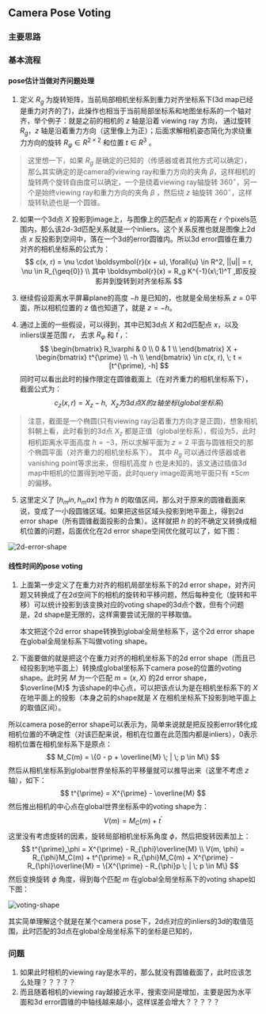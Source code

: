 ## Camera Pose Voting

### 主要思路

### 基本流程

#### pose估计当做对齐问题处理

1. 定义 $R_g$ 为旋转矩阵，当前局部相机坐标系到重力对齐坐标系下(3d map已经是重力对齐的了)，此操作也相当于当前局部坐标系和地图坐标系的一个轴对齐，举个例子：就是之前的相机的 $z$ 轴是沿着 viewing ray 方向， 通过旋转 $R_g$，$z$ 轴是沿着重力方向（这里像上为正）；后面求解相机姿态简化为求绕重力方向的旋转 $R_\varphi \in R^{2 \times 2}$ 和位置 $t \in R^{3}$ 。
>这里想一下，如果 $R_g$ 是确定的已知的（传感器或者其他方式可以确定），那么其实确定的是camera的viewing ray和重力方向的夹角 $\beta$，这样相机的旋转两个旋转自由度可以确定，一个是绕着viewing ray轴旋转 $360^\circ$，另一个是始终viewing ray和重力方向的夹角 $\beta$ ，然后绕 $z$ 轴旋转 $360^\circ$，这样旋转轨迹也是一个圆锥。

2. 如果一个3d点 $X$ 投影到image上，与图像上的匹配点 $x$ 的距离在 $r$ 个pixels范围内，那么该2d-3d匹配关系就是一个inliers。这个关系反推也就是图像上2d点 $x$ 反投影到空间中，落在一个3d的error圆锥内。所以3d error圆锥在重力对齐的相机坐标系的公式为：
$$
c(x, r) = \nu \cdot \boldsymbol{r}(x + u), \forall{u} \in R^2, ||u|| = r, \nu \in R_{\geq{0}} \\ 
其中 \boldsymbol{r}(x) = R_g K^{-1}(x\;1)^T ,即反投影并到旋转到对齐坐标系
$$

3. 继续假设距离水平屏幕plane的高度 $-h$ 是已知的，也就是全局坐标系 $z = 0$平面，所以相机位置的 $z$ 值也知道了，就是 $z=-h$。

4. 通过上面的一些假设，可以得到，其中已知3d点 $X$ 和2d匹配点 $x$，以及inliers误差范围 $r$， 去求 $R_\varphi$ 和 ​$t^{\prime}$，：
$$
\begin{bmatrix}
      R_\varphi & 0 \\
      0  & 1 \\ 
      \end{bmatrix} X + 
\begin{bmatrix}
      t^{\prime} \\
      -h \\ 
      \end{bmatrix} \in c(x, r), \; t = [t^{\prime}, -h]
$$
同时可以看出此时的操作限定在圆锥截面上（在对齐重力的相机坐标系下），截面公式为：
$$
c_{z}(x, r) = X_z - h, \;\; X_z 为3d点X的z轴坐标(global坐标系)
$$
> 注意，截面是一个椭圆(只有viewing ray沿着重力方向才是正圆)，想象相机斜朝上看，此时看到的3d点 $X_z$ 都是正值（global坐标系），假设为5，此时相机距离水平面高度 $h=-3$，所以求解平面为 $z=2$ 平面与圆锥相交的那个椭圆平面（对齐重力的相机坐标系下）。
> 其中 $R_g$ 可以通过传感器或者vanishing point等求出来，但相机高度 $h$ 也是未知的，该文通过插值3d map中相机的位置得到地平面，此时query image距离地平面只有 $\pm5cm$ 的偏移。

5. 这里定义了 $[h_min,h_max]$ 作为 $h$ 的取值区间，那么对于原来的圆锥截面来说，变成了一小段圆锥区域。如果把这些区域头投影到地平面上，得到2d error shape（所有圆锥截面投影的合集）。这样就把 $h$ 的的不确定又转换成相机位置的问题，后面优化在2d error shape空间优化就可以了，如下图：

  ![2d-error-shape](https://github.com/huayong/dl-vision-papers/blob/master/camera-loc/notes/local-feature-based/camera-pose-voting-2d-error-shape.png)

#### 线性时间的pose voting

1. 上面第一步定义了在重力对齐的相机局部坐标系下的2d error shape，对齐问题又转换成了在2d空间下的相机的旋转和平移问题，然后每种变化（旋转和平移）可以统计投影到该变换对应的voting shape的3d点个数，但有个问题是，2d shape是无限的，这样需要尝试无限的平移取值。

   本文把这个2d error shape转换到global全局坐标系下，这个2d error shape在global全局坐标系下叫做voting shape。

2. 下面要做的就是把这个在重力对齐的相机坐标系下的2d error shape（而且已经投影到地平面上）转换成global坐标系下camera pose的位置的voting shape。此时另 $M$ 为一个匹配 $m = (x, X)$ 的2d error shape，$\overline{M}$ 为该shape的中心点，可以把该点认为是在相机坐标系下的 $X$ 在地平面上的投影（本身之前的shape就是 $X$ 在相机坐标系下投影到地平面上的取值区间）。

所以camera pose的error shape可以表示为，简单来说就是把反投影error转化成相机位置的不确定性（对该匹配来说，相机在位置在此范围内都是inliers），0表示相机位置在相机坐标系下是原点：
$$
M_C(m) = \{0 - p + \overline{M} \; | \; p \in M\}
$$
然后从相机坐标系到global世界坐标系的平移量就可以推导出来（这里不考虑 $z$ 轴），如下：
$$
t^{\prime} = X^{\prime} - \overline{M}
$$
然后推出相机的中心点在global世界坐标系中的voting shape为：
$$
V(m) = M_C(m) + t^{\prime}
$$
这里没有考虑旋转的因素，旋转局部相机坐标系角度 $\phi$，然后把旋转因素加上：
$$
t^{\prime}_\phi = X^{\prime} - R_{\phi}\overline{M} \\
V(m, \phi) = R_{\phi}M_C(m) + t^{\prime} = R_{\phi}M_C(m) + X^{\prime} - R_{\phi}\overline{M} = \{X^{\prime} - R_{\phi}p \; | \; p \in M\}
$$
然后变换旋转 $\phi$ 角度，得到每个匹配 $m$ 在global全局坐标系下的voting shape如下图：

![voting-shape](https://github.com/huayong/dl-vision-papers/blob/master/camera-loc/notes/local-feature-based/camera-pose-voting-voting-shape.png)

其实简单理解这个就是在某个camera pose下，2d点对应的inliers的3d的取值范围，此时匹配的3d点在global全局坐标系下的坐标是已知的，

### 问题

1. 如果此时相机的viewing ray是水平的，那么就没有圆锥截面了，此时应该怎么处理？？？？？
2. 而且随着相机的viewing ray越接近水平，搜索空间是增加，主要是因为水平面和3d error圆锥的中轴线越来越小，这样误差会增大？？？？？